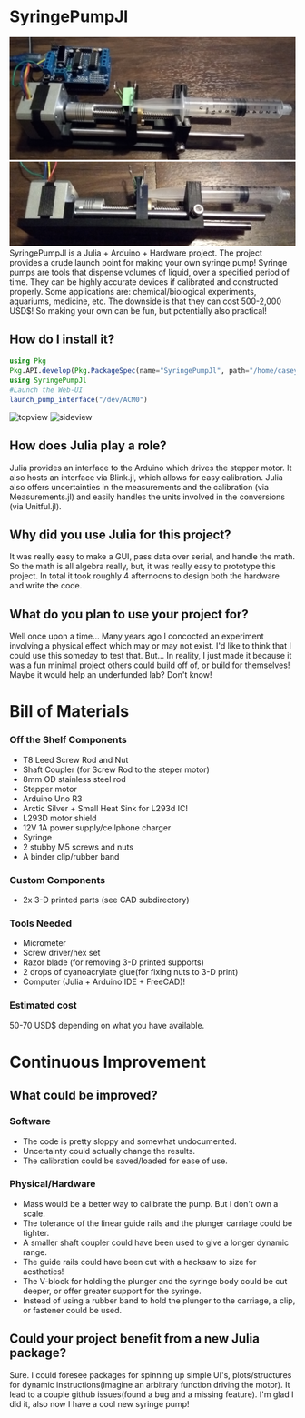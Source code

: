 # SyringePumpJl
![topview](https://github.com/JuliaMakers/JuliaMakerProjects/blob/cpk_proto_proj/Projects/SyringePumpJl/Images/TopView.jpg)
![sideview](https://github.com/JuliaMakers/JuliaMakerProjects/blob/cpk_proto_proj/Projects/SyringePumpJl/Images/SideView.jpg)
SyringePumpJl is a Julia + Arduino + Hardware project. The project provides a crude launch point for making your own syringe pump! Syringe pumps are tools that dispense volumes of liquid, over a specified period of time. They can be highly accurate devices if calibrated and constructed properly. Some applications are: chemical/biological experiments, aquariums, medicine, etc. The downside is that they can cost 500-2,000 USD$! So making your own can be fun, but potentially also practical!

## How do I install it?
```Julia
using Pkg
Pkg.API.develop(Pkg.PackageSpec(name="SyringePumpJl", path="/home/caseykneale/Desktop/JuliaMakerProjects/Projects/SyringePumpJl"))
using SyringePumpJl
#Launch the Web-UI
launch_pump_interface("/dev/ACM0")
```
![topview](https://github.com/JuliaMakers/JuliaMakerProjects/blob/cpk_proto_proj/Projects/SyringePumpJl/Images/CalibrateWindow.jpg)
![sideview](https://github.com/JuliaMakers/JuliaMakerProjects/blob/cpk_proto_proj/Projects/SyringePumpJl/Images/DriverWindow.jpg)


## How does Julia play a role?
Julia provides an interface to the Arduino which drives the stepper motor. It also hosts an interface via Blink.jl, which allows for easy calibration. Julia also offers uncertainties in the measurements and the calibration (via Measurements.jl) and easily handles the units involved in the conversions (via Unitful.jl).

## Why did you use Julia for this project?
It was really easy to make a GUI, pass data over serial, and handle the math. So the math is all algebra really, but, it was really easy to prototype this project. In total it took roughly 4 afternoons to design both the hardware and write the code.

## What do you plan to use your project for?
Well once upon a time... Many years ago I concocted an experiment involving a physical effect which may or may not exist. I'd like to think that I could use this someday to test that. But... In reality, I just made it because it was a fun minimal project others could build off of, or build for themselves! Maybe it would help an underfunded lab? Don't know!

# Bill of Materials

### Off the Shelf Components
 - T8 Leed Screw Rod and Nut
 - Shaft Coupler (for Screw Rod to the steper motor)
 - 8mm OD stainless steel rod
 - Stepper motor
 - Arduino Uno R3
 - Arctic Silver + Small Heat Sink for L293d IC!
 - L293D motor shield
 - 12V 1A power supply/cellphone charger
 - Syringe
 - 2 stubby M5 screws and nuts
 - A binder clip/rubber band

### Custom Components
 - 2x 3-D printed parts (see CAD subdirectory)

### Tools Needed
 - Micrometer
 - Screw driver/hex set
 - Razor blade (for removing 3-D printed supports)
 - 2 drops of cyanoacrylate glue(for fixing nuts to 3-D print)
 - Computer (Julia + Arduino IDE + FreeCAD)!

### Estimated cost
50-70 USD$ depending on what you have available.

# Continuous Improvement

## What could be improved?
### Software
 - The code is pretty sloppy and somewhat undocumented.
 - Uncertainty could actually change the results.
 - The calibration could be saved/loaded for ease of use.

### Physical/Hardware
 - Mass would be a better way to calibrate the pump. But I don't own a scale.
 - The tolerance of the linear guide rails and the plunger carriage could be tighter.
 - A smaller shaft coupler could have been used to give a longer dynamic range.
 - The guide rails could have been cut with a hacksaw to size for aesthetics!
 - The V-block for holding the plunger and the syringe body could be cut deeper, or offer greater support for the syringe.
 - Instead of using a rubber band to hold the plunger to the carriage, a clip, or fastener could be used.

## Could your project benefit from a new Julia package?
Sure. I could foresee packages for spinning up simple UI's, plots/structures for dynamic instructions(imagine an arbitrary function driving the motor). It lead to a couple github issues(found a bug and a missing feature). I'm glad I did it, also now I have a cool new syringe pump!
